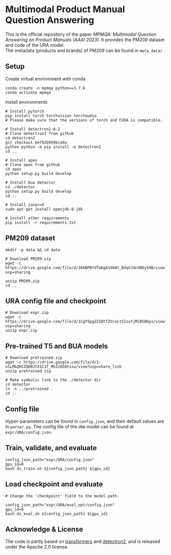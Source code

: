 # Multimodal Product Manual Question Answering
This is the official repository of the paper *MPMQA: Multimodal Question Answering on Product Manuals (AAAI 2023)*. It provides the PM209 dataset and code of the URA model.\
The metadata (products and brands) of PM209 can be found in `meta_data/`
## Setup
Create virtual environment with conda
```
conda create -n mpmqa python==3.7.6
conda activate mpmqa
```
Install environments
```
# Install pytorch
pip install torch torchvision torchaudio 
# Please make sure that the versions of torch and CUDA is compatible.

# Install detectron2-0.2
# Clone detectron2 from github
cd detectron2
git checkout be792b959bca9a
python python -m pip install -e detectron2
cd ..

# Install apex 
# Clone apex from github
cd apex
python setup.py build develop

# Install bua detector
cd ./detector
python setup.py build develop
cd ..

# Install java>=8
sudo apt-get install openjdk-8-jdk

# Install other requirements
pip install -r requirements.txt
```
## PM209 dataset
```
mkdir -p data && cd data

# Download PM209.zip
wget -c https://drive.google.com/file/d/1K6BPBYdTwKgA1OkNt_BUqVJAn3RDy59B/view?usp=sharing

unzip PM209.zip
cd ..
```
## URA config file and checkpoint
```
# Download expr.zip
wget -c https://drive.google.com/file/d/1CgY5pg2Z1DtfZVcvLtSIsxYjMiBSBQyx/view?usp=sharing
unzip expr.zip
```
## Pre-trained T5 and BUA models
```
# Download pretrained.zip
wget -c https://drive.google.com/file/d/1-o1LMbZKCZQOBJtX1C1T_MkZzOG8tsxu/view?usp=share_link
unzip pretrained.zip

# Make symbolic link to the ./detector dir 
cd detector
ln -s ../pretrained .
cd ..
```
## Config file
Hyper-parameters can be found in `config.json`, and their default values are in `parser.py`. The config file of the `URA` model can be found at `expr/URA/config.json`. 
## Train, validate, and evaluate
```
config_json_path="expr/URA/config.json"
gpu_id=0
bash ds_train.sh ${config_json_path} ${gpu_id}
```
## Load checkpoint and evaluate
```
# Change the 'checkpoint' field to the model path.

config_json_path="expr/URA/eval_opt/config.json"
gpu_id=0
bash ds_eval.sh ${config_json_path} ${gpu_id}
```
## Acknowledge & License
The code is partly based on [transformers](https://github.com/huggingface/transformers) and [detectron2](https://github.com/facebookresearch/detectron2), and is released under the Apache 2.0 license.